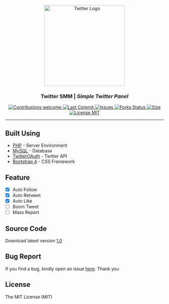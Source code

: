 <p align="center">
  <img src="https://raw.githubusercontent.com/zckyachmd/twitter-panel/master/assets/img/twitter-logo.png" width="256px" height="256px" alt="Twitter Logo">
</p>

<h3 align="center">Twitter SMM | <i>Simple Twitter Panel</i></h3>

<p align="center">
  <!-- Contributions -->
  <a href="https://github.com/zckyachmd/twitter-panel">
    <img src="https://img.shields.io/badge/contributions-welcome-orange.svg"
      alt="Contributions welcome" />
  </a>
 <!-- Last Commit -->
  <a href="https://github.com/zckyachmd/twitter-panel">
    <img src="https://img.shields.io/github/last-commit/zckyachmd/twitter-panel"
      alt="Last Commit" />
  </a>
 <!-- issues -->
  <a href="https://github.com/zckyachmd/twitter-panel/issues">
    <img src="https://img.shields.io/github/issues/zckyachmd/twitter-panel.svg"
      alt="Issues" />
  </a>
  <!-- Forks Status -->
  <a href="https://github.com/zckyachmd/twitter-panel/network/members">
    <img src="https://img.shields.io/github/forks/zckyachmd/twitter-panel.svg"
      alt="Forks Status" />
  </a>
 <!-- Size -->
  <a href="https://github.com/zckyachmd/twitter-panel">
    <img src="https://img.shields.io/github/repo-size/zckyachmd/twitter-panel"
      alt="Size" />
  </a>
 <!-- License -->
  <a href="https://github.com/zckyachmd/twitter-panel/blob/master/LICENSE">
    <img src="https://img.shields.io/github/license/zckyachmd/twitter-panel.svg"
      alt="License MIT" />
  </a>
</p>

---

## Built Using
- [PHP](https://www.php.net/) - Server Environment
- [MySQL](https://www.mysql.com/) - Database
- [TwitterOAuth](https://twitteroauth.com/) - Twitter API
- [Bootstrap 4](https://getbootstrap.com/) - CSS Framework

## Feature <a name = "feature"></a>
- [X] Auto Follow
- [X] Auto Retweet
- [X] Auto Like
- [ ] Boom Tweet
- [ ] Mass Report

## Source Code
Download latest version [1.0](https://github.com/zckyachmd/twitter-panel/releases)

## Bug Report <a name = "bugs"></a>
If you find a bug, kindly open an issue [here](https://github.com/zckyachmd/twitter-panel/issues/new). Thank you

## License <a name = "license"></a>
The MIT License (MIT)